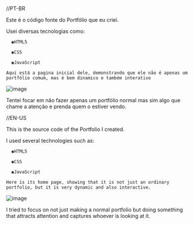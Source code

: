 //PT-BR

Este é o código fonte do Portfólio que eu criei.

  Usei diversas tecnologias como:
	
	  ◉HTML5
	 
	  ◉CSS
	 
	  ◉JavaScript
	 
	Aqui está a pagina inicial dele, demonstrando que ele não é apenas um portfólio comum, mas é bem dinamico e também interativo
![image](https://github.com/user-attachments/assets/fa92148d-9c34-4cd8-a5c4-2f3b4316a5cd)

Tentei focar em não fazer apenas um portfólio normal mas sim algo que chame a atenção e prenda quem o estiver vendo.




//EN-US

This is the source code of the Portfolio I created.

  I used several technologies such as:
	
	  ◉HTML5
	 
	  ◉CSS
	 
	  ◉JavaScript
	 
	Here is its home page, showing that it is not just an ordinary portfolio, but it is very dynamic and also interactive.
![image](https://github.com/user-attachments/assets/fa92148d-9c34-4cd8-a5c4-2f3b4316a5cd)

I tried to focus on not just making a normal portfolio but doing something that attracts attention and captures whoever is looking at it.
